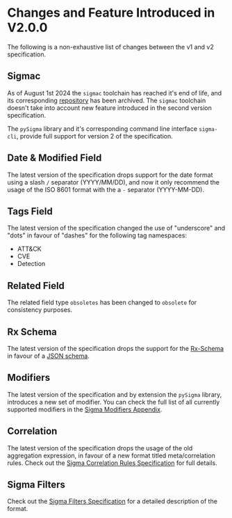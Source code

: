 # Changes and Feature Introduced in V2.0.0

The following is a non-exhaustive list of changes between the v1 and v2 specification.

## Sigmac

As of August 1st 2024 the `sigmac` toolchain has reached it's end of life, and its corresponding [repository](https://github.com/SigmaHQ/legacy-sigmatools) has been archived. The `sigmac` toolchain doesn't take into account new feature introduced in the second version specification.

The `pySigma` library and it's corresponding command line interface `sigma-cli`, provide full support for version 2 of the specification.

## Date & Modified Field

The latest version of the specification drops support for the date format using a slash `/` separator (YYYY/MM/DD), and now it only recommend the usage of the ISO 8601 format with the a `-` separator (YYYY-MM-DD).

## Tags Field

The latest version of the specification changed the use of "underscore" and "dots" in favour of "dashes" for the following tag namespaces:

* ATT&CK
* CVE
* Detection

## Related Field

The related field type `obsoletes` has been changed to `obsolete` for consistency purposes.

## Rx Schema

The latest version of the specification drops the support for the [Rx-Schema](https://github.com/SigmaHQ/sigma-specification/blob/69ce07a4068a9668098eef148ab874862625bbeb/archives/wiki.md#rx-yaml) in favour of a [JSON schema](https://github.com/SigmaHQ/sigma-specification/tree/main/json-schema).

## Modifiers

The latest version of the specification and by extension the `pySigma` library, introduces a new set of modifier. You can check the full list of all currently supported modifiers in the [Sigma Modifiers Appendix](./appendix/sigma-modifiers-appendix.md).

## Correlation

The latest version of the specification drops the usage of the old aggregation expression, in favour of a new format titled meta/correlation rules. Check out the [Sigma Correlation Rules Specification](/specification/sigma-correlation-rules-specification.md) for full details.

## Sigma Filters

Check out the [Sigma Filters Specification](/specification/sigma-filters-specification.md) for a detailed description of the format.
